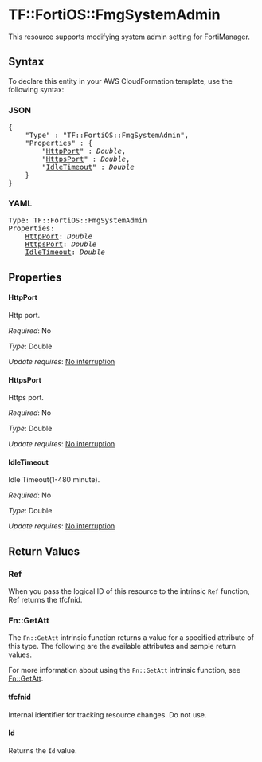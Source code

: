 # TF::FortiOS::FmgSystemAdmin

This resource supports modifying system admin setting for FortiManager.

## Syntax

To declare this entity in your AWS CloudFormation template, use the following syntax:

### JSON

<pre>
{
    "Type" : "TF::FortiOS::FmgSystemAdmin",
    "Properties" : {
        "<a href="#httpport" title="HttpPort">HttpPort</a>" : <i>Double</i>,
        "<a href="#httpsport" title="HttpsPort">HttpsPort</a>" : <i>Double</i>,
        "<a href="#idletimeout" title="IdleTimeout">IdleTimeout</a>" : <i>Double</i>
    }
}
</pre>

### YAML

<pre>
Type: TF::FortiOS::FmgSystemAdmin
Properties:
    <a href="#httpport" title="HttpPort">HttpPort</a>: <i>Double</i>
    <a href="#httpsport" title="HttpsPort">HttpsPort</a>: <i>Double</i>
    <a href="#idletimeout" title="IdleTimeout">IdleTimeout</a>: <i>Double</i>
</pre>

## Properties

#### HttpPort

Http port.

_Required_: No

_Type_: Double

_Update requires_: [No interruption](https://docs.aws.amazon.com/AWSCloudFormation/latest/UserGuide/using-cfn-updating-stacks-update-behaviors.html#update-no-interrupt)

#### HttpsPort

Https port.

_Required_: No

_Type_: Double

_Update requires_: [No interruption](https://docs.aws.amazon.com/AWSCloudFormation/latest/UserGuide/using-cfn-updating-stacks-update-behaviors.html#update-no-interrupt)

#### IdleTimeout

Idle Timeout(1-480 minute).

_Required_: No

_Type_: Double

_Update requires_: [No interruption](https://docs.aws.amazon.com/AWSCloudFormation/latest/UserGuide/using-cfn-updating-stacks-update-behaviors.html#update-no-interrupt)

## Return Values

### Ref

When you pass the logical ID of this resource to the intrinsic `Ref` function, Ref returns the tfcfnid.

### Fn::GetAtt

The `Fn::GetAtt` intrinsic function returns a value for a specified attribute of this type. The following are the available attributes and sample return values.

For more information about using the `Fn::GetAtt` intrinsic function, see [Fn::GetAtt](https://docs.aws.amazon.com/AWSCloudFormation/latest/UserGuide/intrinsic-function-reference-getatt.html).

#### tfcfnid

Internal identifier for tracking resource changes. Do not use.

#### Id

Returns the <code>Id</code> value.

